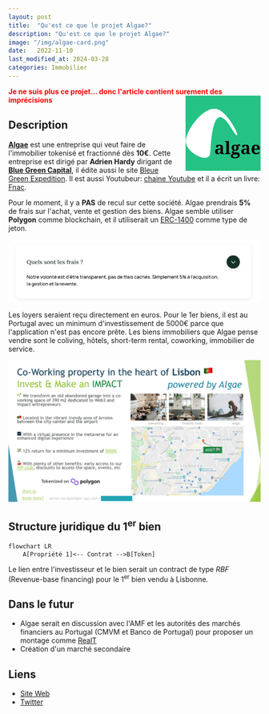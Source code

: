```yaml
---
layout: post
title:  "Qu'est ce que le projet Algae?"
description: "Qu'est ce que le projet Algae?"
image: "/img/algae-card.png"
date:   2022-11-10
last_modified_at: 2024-03-28
categories: Immobilier
---
```

<span style="color:red;"><b><i class="icon fa fa-triangle-exclamation"></i> Je ne suis plus ce projet... donc l'article contient surement des imprécisions  <i class="icon fa fa-triangle-exclamation"></i></b></span>
<img src="/img/algae-logo.png" align="right" class="hide-on-small-only" style="margin-left: 20px; width:150px;" />

## Description

[**Algae**](https://www.algae-app.com/) est une entreprise qui veut faire de l'immobilier tokenisé et fractionné dès **10€**. Cette entreprise est dirigé par **Adrien Hardy** dirigant de [**Blue Green Capital**](https://bluegreencapital.fr/), il édite aussi le site [Bleue Green Expedition](https://bluegreenexpedition.com/). Il est aussi Youtubeur: [chaine Youtube](https://www.youtube.com/channel/UCMYESFKM2wGMq4t5NzAeWZw) et il a écrit un livre: [Fnac](https://livre.fnac.com/a15486553/Adrien-Hardy-Financer-ses-reves-d-aventure-grace-a-l-immobilier).

Pour le moment, il y a **PAS** de recul sur cette société. 
Algae prendrais **5%** de frais sur l'achat, vente et gestion des biens. Algae semble utiliser **Polygon** comme blockchain, et il utiliserait un [ERC-1400](https://thesecuritytokenstandard.org/) comme type de jeton.

<div class="row">
    <div class="col s12" style="text-align: center;">
            <img src="/img/Algae-fees.png" class="responsive-img" />
    </div>
</div>

Les loyers seraient reçu directement en euros. Pour le 1er biens, il est au Portugal avec un minimum d'investissement de 5000€ parce que l'application n'est pas encore prête. Les biens immobiliers que Algae pense vendre sont le coliving, hôtels, short-term rental, coworking, immobilier de service.

<div class="row">
    <div class="col s12" style="text-align: center;">
            <img src="/img/Algae-Portugal.png" class="responsive-img" />
    </div>
</div>

## Structure juridique du 1<sup>er</sup> bien

```mermaid
flowchart LR
    A[Propriété 1]<-- Contrat -->B[Token]
```

Le lien entre l'investisseur et le bien serait un contract de type *RBF* (Revenue-base financing) pour le 1<sup>er</sup> bien vendu à Lisbonne.

## Dans le futur

- Algae serait en discussion avec l'AMF et les autorités des marchés financiers au Portugal (CMVM et Banco de Portugal) pour proposer un montage comme [RealT](https://tokenise.fr/immobilier/RealT.html)
- Création d'un marché secondaire

## Liens

- [Site Web](https://www.algae-app.com/)
- [Twitter](https://twitter.com/algae_app)



